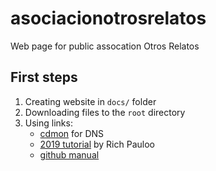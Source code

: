 # asociacionotrosrelatos
Web page for public assocation Otros Relatos

## First steps

1. Creating website in `docs/` folder
2. Downloading files to the `root` directory
3. Using links:
    + [cdmon](https://admin.cdmon.com/en/access) for DNS
    + [2019 tutorial](https://richpauloo.github.io/2019-11-17-Linking-a-Custom-Domain-to-Github-Pages/) by Rich Pauloo
    + [github manual](https://docs.github.com/en/pages/configuring-a-custom-domain-for-your-github-pages-site)

